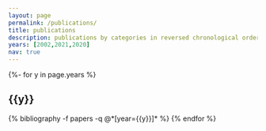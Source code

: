 ```yaml
---
layout: page
permalink: /publications/
title: publications
description: publications by categories in reversed chronological order. generated by jekyll-scholar.
years: [2002,2021,2020]
nav: true
---
```

<!-- _pages/publications.md -->
<div class="publications">

{%- for y in page.years %}
  <h2 class="year">{{y}}</h2>
  {% bibliography -f papers -q @*[year={{y}}]* %}
{% endfor %}

</div>
